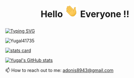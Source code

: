 # <p align="center"> Hello  <img src="hi.gif" width="42px"> Everyone !! </p>

[![Typing SVG](https://readme-typing-svg.herokuapp.com?font=Kanit&size=23&color=FFB11E&lines=I'm+Yugal+Agarwal%2C+a+Programmer+%F0%9F%91%A9%E2%80%8D%F0%9F%92%BB)](https://git.io/typing-svg)

<p align="left"> <img src="https://komarev.com/ghpvc/?username=Yugal41735&label=Profile%20views&color=0e75b6&style=flat" alt="Yugal41735" /> </p>

<p>
<a align= "center" href="https://github.com/Yugal41735">
<img alt= "stats card" height="200px" width="400" src="https://github-readme-streak-stats.herokuapp.com/?user=Yugal41735&theme=radical"> </a>
</p>

[![Yugal's GitHub stats](https://github-readme-stats.vercel.app/api?username=Yugal41735&count_private=true&theme=radical&show_icons=true)](https://github.com/Yugal41735/github-readme-stats)



📫 How to reach out to me: adonis8943@gmail.com


<!--
**Yugal41735/Yugal41735** is a ✨ _special_ ✨ repository because its `README.md` (this file) appears on your GitHub profile.

Here are some ideas to get you started:

- 🔭 I’m currently working on ...
- 🌱 I’m currently learning ...
- 👯 I’m looking to collaborate on ...
- 🤔 I’m looking for help with ...
- 💬 Ask me about ...
- 📫 How to reach me: ...
- 😄 Pronouns: ...
- ⚡ Fun fact: ...
-->
